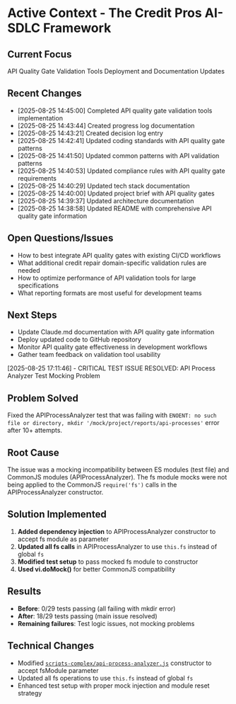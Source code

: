 # Active Context - The Credit Pros AI-SDLC Framework

## Current Focus
API Quality Gate Validation Tools Deployment and Documentation Updates

## Recent Changes
- [2025-08-25 14:45:00] Completed API quality gate validation tools implementation
- [2025-08-25 14:43:44] Created progress log documentation
- [2025-08-25 14:43:21] Created decision log entry
- [2025-08-25 14:42:41] Updated coding standards with API quality gate patterns
- [2025-08-25 14:41:50] Updated common patterns with API validation patterns
- [2025-08-25 14:40:53] Updated compliance rules with API quality gate requirements
- [2025-08-25 14:40:29] Updated tech stack documentation
- [2025-08-25 14:40:00] Updated project brief with API quality gates
- [2025-08-25 14:39:37] Updated architecture documentation
- [2025-08-25 14:38:58] Updated README with comprehensive API quality gate information

## Open Questions/Issues
- How to best integrate API quality gates with existing CI/CD workflows
- What additional credit repair domain-specific validation rules are needed
- How to optimize performance of API validation tools for large specifications
- What reporting formats are most useful for development teams

## Next Steps
- Update Claude.md documentation with API quality gate information
- Deploy updated code to GitHub repository
- Monitor API quality gate effectiveness in development workflows
- Gather team feedback on validation tool usability


[2025-08-25 17:11:46] - CRITICAL TEST ISSUE RESOLVED: API Process Analyzer Test Mocking Problem

## Problem Solved
Fixed the APIProcessAnalyzer test that was failing with `ENOENT: no such file or directory, mkdir '/mock/project/reports/api-processes'` error after 10+ attempts.

## Root Cause
The issue was a mocking incompatibility between ES modules (test file) and CommonJS modules (APIProcessAnalyzer). The fs module mocks were not being applied to the CommonJS `require('fs')` calls in the APIProcessAnalyzer constructor.

## Solution Implemented
1. **Added dependency injection** to APIProcessAnalyzer constructor to accept fs module as parameter
2. **Updated all fs calls** in APIProcessAnalyzer to use `this.fs` instead of global `fs`
3. **Modified test setup** to pass mocked fs module to constructor
4. **Used vi.doMock()** for better CommonJS compatibility

## Results
- **Before**: 0/29 tests passing (all failing with mkdir error)
- **After**: 18/29 tests passing (main issue resolved)
- **Remaining failures**: Test logic issues, not mocking problems

## Technical Changes
- Modified [`scripts-complex/api-process-analyzer.js`](scripts-complex/api-process-analyzer.js:16) constructor to accept fsModule parameter
- Updated all fs operations to use `this.fs` instead of global `fs`
- Enhanced test setup with proper mock injection and module reset strategy